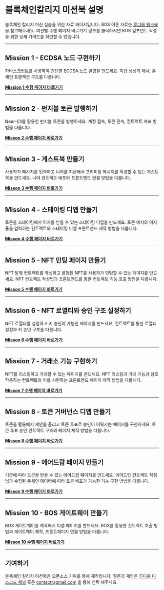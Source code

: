 # 블록체인칼리지 미션북 설명
 블록체인 칼리지 미션 실습을 위한 자료 페이지입니다. BOS 이론 자료는 [루디움 워크북](https://blockchain-college.ludium.world/forums/Q0HQUD5QL/threads/T3DPI8ZC4)을 참고해주세요. 미션별 수행 페이지 바로가기 링크를 클릭하시면 BOS 컴포넌트 작성을 위한 상세 가이드를 확인할 수 있습니다.

---
## Mission 1 - ECDSA 노드 구현하기
자바스크립트를 사용하여 간단한 ECDSA 노드 환경을 만드세요. 지갑 생성과 해시, 온체인 트랜잭션 구조를 다룹니다.

[**Mission 1 수행 페이지 바로가기**](https://github.com/LudiumAgwn/BCN-Mission1)

---
## Mission 2 - 펀지블 토큰 발행하기
Near-Cli를 활용한 펀지블 토큰을 발행하세요. 계정 접속, 토큰 전속, 컨트랙트 배포 방법을 다룹니다.

[**Misson 2 수행 페이지 바로가기**](https://github.com/LudiumAgwn/BCN-Mission2)

---
## MIssion 3 - 게스트북 만들기
사용자가 메시지를 입력하고 니어를 지급해서 프리미엄 메시지를 작성할 수 있는 게스트북을 만드세요. 니어 컨트랙트 배포와 프론트엔드 연결 방법을 다룹니다. 

[**Misson 3 수행 페이지 바로가기**](https://github.com/LudiumAgwn/BCN-Mission3)

---
## Mission 4 - 스테이킹 디앱 만들기

토큰을 스테이킹해서 이자를 받을 수 있는 스테이킹 디앱을 만드세요. 토큰 예치와 이자율을 입력하는 컨트랙트와 스테이킹 디앱 프론트엔드 제작 방법을 다룹니다. 

[**Misson 4 수행 페이지 바로가기**](https://github.com/LudiumAgwn/BCN-Mission4)

---
## Mission 5 - NFT 민팅 페이지 만들기

NFT 발행 컨트랙트를 작성하고 발행된 NFT를 사용자가 민팅할 수 있는 페이지를 만드세요. NFT 컨트랙트 작성법과 프론트엔드를 통한 컨트랙트 기능 호출 방안을 다룹니다.

[**Misson 5 수행 페이지 바로가기**](https://github.com/LudiumAgwn/BCN-Mission5)

---
## Mission 6 - NFT 로열티와 승인 구조 설정하기

NFT 로열티를 설정하고 키 승인이 가능한 페이지를 만드세요. 컨트랙트를 통한 로열티 설정과 키 승인 구조를 다룹니다.

[**Misson 6 수행 페이지 바로가기**](https://github.com/LudiumAgwn/BCN-Mission6)

---
## Mission 7 - 거래소 기능 구현하기

NFT를 리스팅하고 거래할 수 있는 페이지를 만드세요. NFT 리스팅과 거래 기능과 상호 작용하는 컨트랙트와 이를 시현하는 프론트엔드 페이지 제작 방법을 다룹니다.

[**Misson 7 수행 페이지 바로가기**](https://github.com/LudiumAgwn/BCN-Mission7)

--- 
## Mission 8 - 토큰 거버넌스 디앱 만들기

토큰을 활용해서 제안을 올리고 토큰 투표로 승인이 이뤄지는 페이지를 구현하세요. 토큰 투표 승인 컨트랙트 구조와 페이지 제작 방법을 다룹니다.

[**Misson 8 수행 페이지 바로가기**](https://github.com/LudiumAgwn/BCN-Mission8)

---
## Mission 9 - 에어드랍 페이지 만들기

기준에 따라 토큰을 받을 수 있는 에어드랍 페이지를 만드세요. 에어드랍 컨트랙트 작성법과 수집된 온체인 데이터에 따라 토큰 배포가 가능한 기능 구현 방법을 다룹니다.

[**Misson 9 수행 페이지 바로가기**](https://github.com/LudiumAgwn/BCN-Mission9)

---
## Mission 10 - BOS 게이트웨이 만들기

BOS 게이트웨이를 제작해서 디앱 페이지를 만드세요. BOS를 활용한 컨트랙트 호출 방법과 게이트웨이 제작, 프론트페이지 연결 방법을 다룹니다.

[**Misson 10 수행 페이지 바로가기**](https://github.com/LudiumAgwn/BCN-Mission10)

---
## 기여하기
블록체인 칼리지 미션북은 오픈소스 기여를 통해 제작됩니다. 질문과 제안은 [루디움 디스코드 채널](https://discord.com/invite/c8Snswayuw) 혹은 contact@gmail.com 을 통해 연락 해주세요. 